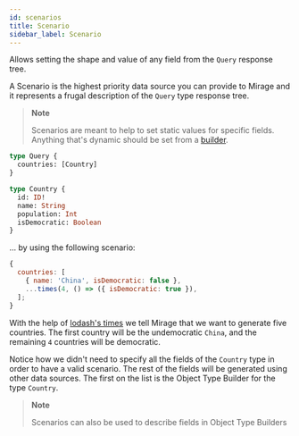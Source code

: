 ```yaml
---
id: scenarios
title: Scenario
sidebar_label: Scenario
---
```


Allows setting the shape and value of any field from the `Query` response tree.

A Scenario is the highest priority data source you can provide to Mirage and it represents a frugal description of the `Query` type response tree.

> **Note**
>
> Scenarios are meant to help to set static values for specific fields. Anything that's dynamic should be set from a [builder](/docs/glossary#builder).

```graphql
type Query {
  countries: [Country]
}

type Country {
  id: ID!
  name: String
  population: Int
  isDemocratic: Boolean
}
```

... by using the following scenario:

```javascript
{
  countries: [
    { name: 'China', isDemocratic: false },
    ...times(4, () => ({ isDemocratic: true }),
  ];
}
```

With the help of [lodash's times](https://lodash.com/docs/4.17.11#times) we tell Mirage that we want to generate five countries. The first country will be the undemocratic `China`, and the remaining `4` countries will be democratic.

Notice how we didn't need to specify all the fields of the `Country` type in order to have a valid scenario. The rest of the fields will be generated using other data sources. The first on the list is the Object Type Builder for the type `Country`.

> **Note**
>
> Scenarios can also be used to describe fields in Object Type Builders
